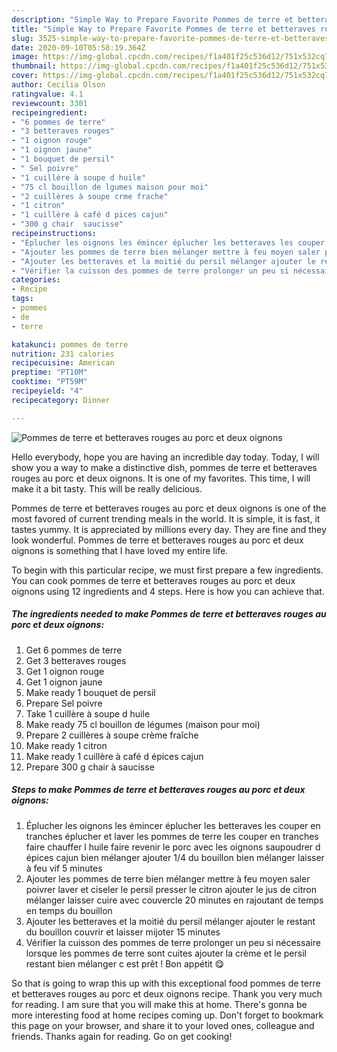 ```yaml
---
description: "Simple Way to Prepare Favorite Pommes de terre et betteraves rouges au porc et deux oignons"
title: "Simple Way to Prepare Favorite Pommes de terre et betteraves rouges au porc et deux oignons"
slug: 3525-simple-way-to-prepare-favorite-pommes-de-terre-et-betteraves-rouges-au-porc-et-deux-oignons
date: 2020-09-10T05:58:19.364Z
image: https://img-global.cpcdn.com/recipes/f1a401f25c536d12/751x532cq70/pommes-de-terre-et-betteraves-rouges-au-porc-et-deux-oignons-photo-principale-de-la-recette.jpg
thumbnail: https://img-global.cpcdn.com/recipes/f1a401f25c536d12/751x532cq70/pommes-de-terre-et-betteraves-rouges-au-porc-et-deux-oignons-photo-principale-de-la-recette.jpg
cover: https://img-global.cpcdn.com/recipes/f1a401f25c536d12/751x532cq70/pommes-de-terre-et-betteraves-rouges-au-porc-et-deux-oignons-photo-principale-de-la-recette.jpg
author: Cecilia Olson
ratingvalue: 4.1
reviewcount: 3301
recipeingredient:
- "6 pommes de terre"
- "3 betteraves rouges"
- "1 oignon rouge"
- "1 oignon jaune"
- "1 bouquet de persil"
- " Sel poivre"
- "1 cuillère à soupe d huile"
- "75 cl bouillon de lgumes maison pour moi"
- "2 cuillères à soupe crme frache"
- "1 citron"
- "1 cuillère à café d pices cajun"
- "300 g chair  saucisse"
recipeinstructions:
- "Éplucher les oignons les émincer éplucher les betteraves les couper en tranches éplucher et laver les pommes de terre les couper en tranches faire chauffer l huile faire revenir le porc avec les oignons saupoudrer d épices cajun bien mélanger ajouter 1/4 du bouillon bien mélanger laisser à feu vif 5 minutes"
- "Ajouter les pommes de terre bien mélanger mettre à feu moyen saler poivrer laver et ciseler le persil presser le citron ajouter le jus de citron mélanger laisser cuire avec couvercle 20 minutes en rajoutant de temps en temps du bouillon"
- "Ajouter les betteraves et la moitié du persil mélanger ajouter le restant du bouillon couvrir et laisser mijoter 15 minutes"
- "Vérifier la cuisson des pommes de terre prolonger un peu si nécessaire lorsque les pommes de terre sont cuites ajouter la crème et le persil restant bien mélanger c est prêt ! Bon appétit 😋"
categories:
- Recipe
tags:
- pommes
- de
- terre

katakunci: pommes de terre 
nutrition: 231 calories
recipecuisine: American
preptime: "PT10M"
cooktime: "PT59M"
recipeyield: "4"
recipecategory: Dinner

---
```



![Pommes de terre et betteraves rouges au porc et deux oignons](https://img-global.cpcdn.com/recipes/f1a401f25c536d12/751x532cq70/pommes-de-terre-et-betteraves-rouges-au-porc-et-deux-oignons-photo-principale-de-la-recette.jpg)

Hello everybody, hope you are having an incredible day today. Today, I will show you a way to make a distinctive dish, pommes de terre et betteraves rouges au porc et deux oignons. It is one of my favorites. This time, I will make it a bit tasty. This will be really delicious.

Pommes de terre et betteraves rouges au porc et deux oignons is one of the most favored of current trending meals in the world. It is simple, it is fast, it tastes yummy. It is appreciated by millions every day. They are fine and they look wonderful. Pommes de terre et betteraves rouges au porc et deux oignons is something that I have loved my entire life.




To begin with this particular recipe, we must first prepare a few ingredients. You can cook pommes de terre et betteraves rouges au porc et deux oignons using 12 ingredients and 4 steps. Here is how you can achieve that.

<!--inarticleads1-->

##### The ingredients needed to make Pommes de terre et betteraves rouges au porc et deux oignons:

1. Get 6 pommes de terre
1. Get 3 betteraves rouges
1. Get 1 oignon rouge
1. Get 1 oignon jaune
1. Make ready 1 bouquet de persil
1. Prepare  Sel poivre
1. Take 1 cuillère à soupe d huile
1. Make ready 75 cl bouillon de légumes (maison pour moi)
1. Prepare 2 cuillères à soupe crème fraîche
1. Make ready 1 citron
1. Make ready 1 cuillère à café d épices cajun
1. Prepare 300 g chair à saucisse




<!--inarticleads2-->

##### Steps to make Pommes de terre et betteraves rouges au porc et deux oignons:

1. Éplucher les oignons les émincer éplucher les betteraves les couper en tranches éplucher et laver les pommes de terre les couper en tranches faire chauffer l huile faire revenir le porc avec les oignons saupoudrer d épices cajun bien mélanger ajouter 1/4 du bouillon bien mélanger laisser à feu vif 5 minutes
1. Ajouter les pommes de terre bien mélanger mettre à feu moyen saler poivrer laver et ciseler le persil presser le citron ajouter le jus de citron mélanger laisser cuire avec couvercle 20 minutes en rajoutant de temps en temps du bouillon
1. Ajouter les betteraves et la moitié du persil mélanger ajouter le restant du bouillon couvrir et laisser mijoter 15 minutes
1. Vérifier la cuisson des pommes de terre prolonger un peu si nécessaire lorsque les pommes de terre sont cuites ajouter la crème et le persil restant bien mélanger c est prêt ! Bon appétit 😋




So that is going to wrap this up with this exceptional food pommes de terre et betteraves rouges au porc et deux oignons recipe. Thank you very much for reading. I am sure that you will make this at home. There's gonna be more interesting food at home recipes coming up. Don't forget to bookmark this page on your browser, and share it to your loved ones, colleague and friends. Thanks again for reading. Go on get cooking!
